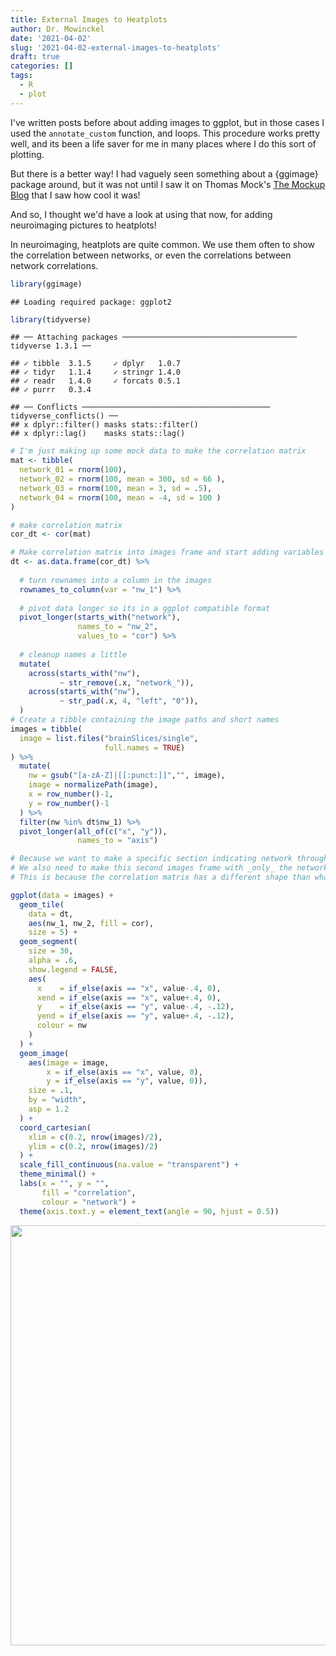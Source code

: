 ```yaml
---
title: External Images to Heatplots
author: Dr. Mowinckel
date: '2021-04-02'
slug: '2021-04-02-external-images-to-heatplots'
draft: true
categories: []
tags:
  - R
  - plot
---
```


I've written posts before about adding images to ggplot, but in those cases I used the `annotate_custom` function, and loops. This procedure works pretty well, and its been a life saver for me in many places where I do this sort of plotting.

But there is a better way! I had vaguely seen something about a {ggimage} package around, but it was not until I saw it on Thomas Mock's [The Mockup Blog](https://themockup.blog/posts/2020-10-11-embedding-images-in-ggplot/) that I saw how cool it was! 

And so, I thought we'd have a look at using that now, for adding neuroimaging pictures to heatplots!

In neuroimaging, heatplots are quite common. We use them often to show the correlation between networks, or even the correlations between network correlations.


```r
library(ggimage)
```

```
## Loading required package: ggplot2
```

```r
library(tidyverse)
```

```
## ── Attaching packages ─────────────────────────────────────── tidyverse 1.3.1 ──
```

```
## ✓ tibble  3.1.5     ✓ dplyr   1.0.7
## ✓ tidyr   1.1.4     ✓ stringr 1.4.0
## ✓ readr   1.4.0     ✓ forcats 0.5.1
## ✓ purrr   0.3.4
```

```
## ── Conflicts ────────────────────────────────────────── tidyverse_conflicts() ──
## x dplyr::filter() masks stats::filter()
## x dplyr::lag()    masks stats::lag()
```

```r
# I'm just making up some mock data to make the correlation matrix
mat <- tibble(
  network_01 = rnorm(100),
  network_02 = rnorm(100, mean = 300, sd = 66 ),
  network_03 = rnorm(100, mean = 3, sd = .5),
  network_04 = rnorm(100, mean = -4, sd = 100 )
)

# make correlation matrix
cor_dt <- cor(mat)

# Make correlation matrix into images frame and start adding variables
dt <- as.data.frame(cor_dt) %>% 
  
  # turn rownames into a column in the images
  rownames_to_column(var = "nw_1") %>%
  
  # pivot data longer so its in a ggplot compatible format
  pivot_longer(starts_with("network"),
               names_to = "nw_2",
               values_to = "cor") %>% 
  
  # cleanup names a little
  mutate(
    across(starts_with("nw"), 
           ~ str_remove(.x, "network_")),
    across(starts_with("nw"), 
           ~ str_pad(.x, 4, "left", "0")),
  ) 
# Create a tibble containing the image paths and short names
images = tibble(
  image = list.files("brainSlices/single", 
                     full.names = TRUE)
) %>% 
  mutate(
    nw = gsub("[a-zA-Z]|[[:punct:]]","", image),
    image = normalizePath(image),
    x = row_number()-1,
    y = row_number()-1
  ) %>% 
  filter(nw %in% dt$nw_1) %>% 
  pivot_longer(all_of(c("x", "y")),
               names_to = "axis")

# Because we want to make a specific section indicating network through colour,
# We also need to make this second images frame with _only_ the network images.
# This is because the correlation matrix has a different shape than what we use for other graphs

ggplot(data = images) + 
  geom_tile(
    data = dt, 
    aes(nw_1, nw_2, fill = cor),
    size = 5) +
  geom_segment(
    size = 30,
    alpha = .6,
    show.legend = FALSE,
    aes(
      x    = if_else(axis == "x", value-.4, 0), 
      xend = if_else(axis == "x", value+.4, 0),
      y    = if_else(axis == "y", value-.4, -.12), 
      yend = if_else(axis == "y", value+.4, -.12),
      colour = nw
    )
  ) +
  geom_image(
    aes(image = image,
        x = if_else(axis == "x", value, 0), 
        y = if_else(axis == "y", value, 0)),
    size = .1,
    by = "width", 
    asp = 1.2
  ) + 
  coord_cartesian(
    xlim = c(0.2, nrow(images)/2),
    ylim = c(0.2, nrow(images)/2)
  ) +
  scale_fill_continuous(na.value = "transparent") +
  theme_minimal() +
  labs(x = "", y = "",
       fill = "correlation",
       colour = "network") +
  theme(axis.text.y = element_text(angle = 90, hjust = 0.5))
```

<img src="{{< blogdown/postref >}}index.en_files/figure-html/unnamed-chunk-1-1.png" width="672" />

